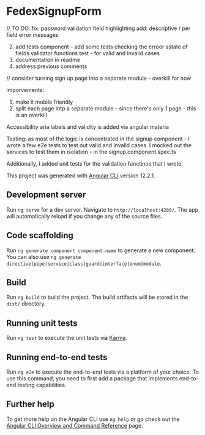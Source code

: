 # FedexSignupForm

// TO DO:
fix: password validation field highlighting
add: descriptive / per field error messages

2. add tests
   component - add some tests checking the erroor sstate of fields
   validator functions test - for valid and invalid cases
3. documentation in readme
4. address previous comments

// consider turning sign up page into a separate module - overkill for now

imporvements:

1. make it mobile friendly
2. split each page intp a separate module - since there's only 1 page - this is an overkill

Accessibility
aria labels and validity is added via angular materia

Testing:
as most of the logic is concentrated in the signup component - I wrote a few e2e tests to test out valid and invalid cases. I mocked out the services to test them in isolation - in the signup.component.spec.ts

Additionally, I added unit tests for the validation functinos that I wrote.

This project was generated with [Angular CLI](https://github.com/angular/angular-cli) version 12.2.1.

## Development server

Run `ng serve` for a dev server. Navigate to `http://localhost:4200/`. The app will automatically reload if you change any of the source files.

## Code scaffolding

Run `ng generate component component-name` to generate a new component. You can also use `ng generate directive|pipe|service|class|guard|interface|enum|module`.

## Build

Run `ng build` to build the project. The build artifacts will be stored in the `dist/` directory.

## Running unit tests

Run `ng test` to execute the unit tests via [Karma](https://karma-runner.github.io).

## Running end-to-end tests

Run `ng e2e` to execute the end-to-end tests via a platform of your choice. To use this command, you need to first add a package that implements end-to-end testing capabilities.

## Further help

To get more help on the Angular CLI use `ng help` or go check out the [Angular CLI Overview and Command Reference](https://angular.io/cli) page.
